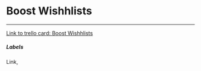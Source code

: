 # Boost Wishhlists



---

[Link to trello card: Boost Wishhlists](https://trello.com/c/iH2RwtRw)

##### Labels

Link, 